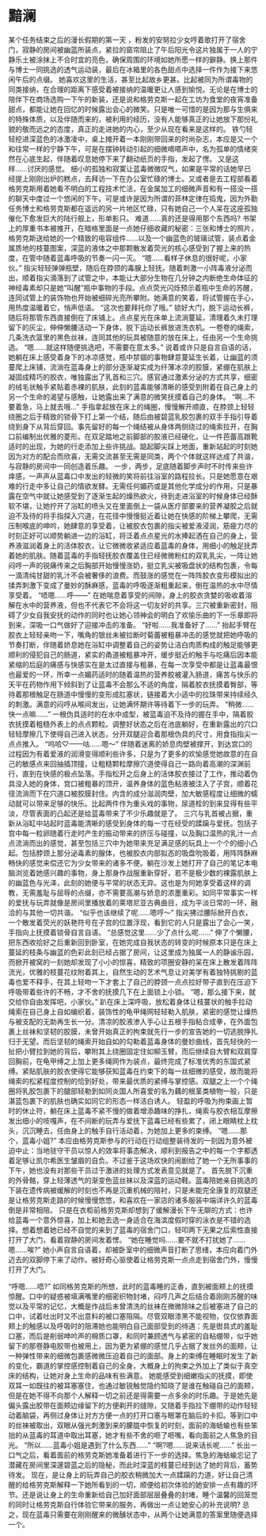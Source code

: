 # 黯澜

某个任务结束之后的漫长假期的第一天 ，粉发的安努拉少女哼着歌打开了宿舍门，寂静的房间被幽蓝所装点，紧拉的窗帘阻止了午后阳光令这片独属于一人的宁静乐土被涂抹上不合时宜的亮色，确保周围的环境如她所愿一样的僻静。换上那件与博士一同挑选的透气运动装，最后在冰箱里的各色甜点中选择一件作为接下来悠闲午后的点缀。
她喜欢这里的生活，甚至比起故乡更甚。比起被同为所谓毒物的同类接纳，在合理的距离下感受着被接纳的温暖更让人感到愉悦。无论是在博士的陪伴下在商场选购一下午的新装，还是说和格劳克斯一起在工坊为食堂的夜宵准备甜点，都能让她在回忆的时候露出会心的微笑。只是唯一可惜的是因为那与生俱来的特殊体质，以及伴随而来的，被利用的经历，没有人能够真正的让她放下那份礼貌的敬而远之的态度，真正的走进她的内心，至少从现在看来是这样的。
铁勺轻轻挖进深蓝色的冰激凌中，桌上摊开着一本刚刚带回来的时尚杂志，本应是又一个和往常一样的宁静下午，可是在摆钟转动引起的细微嘀嗒声中，名为孤单的情绪突然在心底生起，伴随着叹息她停下来了翻动纸页的手指，发起了愣。
又是这样……讨厌的感觉。
细小的孤独和寂寞让蓝毒微微叹气，如果是平常的话她早已经提上刚刚出炉的糕点，去拜访一下在办公室忙碌的博士。又或者是去工程部看着格劳克斯用着她看不明白的工程技术忙活，在金属加工的细微声音和有一搭没一搭的聊天中度过一个悠闲的下午。可是或许是因为所谓的菲林定律在捣鬼，因为外勤任务博士和格劳克斯都在遥远的另一片地区忙碌，只有她自己一个人呆在这座孤独催化下愈发巨大的陆行舰上，形单影只。
难道……真的还是得用那个东西吗?
书架上的厚重书本被推开，在暗格里面是一点她仔细收藏的秘密：三张和博士的照片，格劳克斯送给她的一个精致的电容组件……以及一个幽蓝色的玻璃试管，装点着金属质地的枝蔓图案，深蓝的液体之中那颗散发着荧光的核心感受到了握上来的热度，在管中随着蓝毒呼吸的节奏一闪一灭。
“嗯……看样子休息的很好呢，小家伙。”
指尖轻轻弹弹瓶壁，随后在脖颈的毒腺上轻抚。随着刺激一小阵毒液分泌而出，顺着指尖滴落到了试管之中，本能让大部分生物在几分钟之内断绝生命体征的神经毒素却只是她“叫醒”瓶中事物的手段。点点荧光闪烁预示着瓶中生命的苏醒，连同试管上的装饰物也开始被细碎光亮所攀附。她满意的笑着，将试管握在手心，用热度温暖着它，悄声低语。
“这次也要拜托你了哦。”
锁好大门，脱下运动长裤，随后将那管东西直接倒在了床铺上。点点星光在床单上流淌蔓延，清理着久未打理留下的灰尘，伸伸懒腰活动一下身体，脱下运动长裤放进洗衣机。一卷卷的绳索，几条洗衣篮里的黑色丝袜，连同其他的玩具被随意的放在床上，任由另一个生命挑选。
“嗯……就这样随便挑选吧，不需要在意太多。”
说着或许只是自言自语的话，她躺在床上感受着身下的冰凉感觉，瓶中禁锢的事物肆意蔓延生长着，让幽蓝的须蔓爬上床铺，流淌在蓝毒身上的部分逐渐凝实成为纤薄冰凉的胶膜，紧绷在肌肤上凝固成精巧的胶衣，唯独露出了乳首和三穴。感官通过激素分泌的方式共享，细密的绒毛状触手紧贴着赤裸的肌肤，此刻的蓝毒能够清晰的感受到附着在自己身上的另一个生命的渴望与感触，让她露出来了满意的微笑抚摸着自己的身体。
“啊…不要着急，马上就去哦…”
手指拿起放在床上的绳圈，慢慢解开顺直，在脖颈上轻轻绕圈之后于精致的锁骨下打上第一个结，随后由被碧蓝乳胶包裹的双手手指引导着绕到身下从背后穿回。事先留好的每一个绳结被从身体两侧绕过的绳索拉开，在胸口前编制出优雅的菱形。在双足踏地之前脚部的胶液已经硬化，让一件芭蕾高跟靴适时的出现，为她的行走添加上些许挑战。踮起脚尖踩上地面，重新站起的时刻她因为对方的配合而欣喜，无需交流甚至无需是同类，两个个体就这样达成了共谐，与寂静的房间中一同创造着乐趣。
一步，两步，足底随着脚步声时不时传来些许痒感，一声声从蓝毒口中发出的轻微的笑将前往浴室的路程拉长。只是她愿意在艰难的行走中多让自己的情欲发酵。无需任何媚药或是其他化学成分的作用，只是暴露在空气中就让她感受到了逐渐生起的燥热欲火，待到走进浴室的时候身体已经酥软不堪，让她拧开了浴缸的喷头又在里面倒上一袋从医疗部要来的营养凝胶之后就迫不及待的将手指探入穴道，在花径中慢慢挺近着让她在快感的阶梯上攀爬，无需压制喉底的呻吟，她肆意的享受着，让被胶衣包裹的指尖被爱液浸润，筋疲力尽的时刻正好可以顺势躺进一边的浴缸，将泛着点点星光的水捧起洒在自己的身上，营养液滋润着身上的活体胶衣，让它微微收紧适应着蓝毒的身体，用细小的触足抚弄着她的肌肤。随着蓝毒的手指轻抚胶衣覆盖住已经微微粉红的双乳乳尖，一阵让她闷哼一声的锐痛传来之后胸部开始慢慢涨奶，挺立乳尖被吸盘状的结构包裹，令每一滴清纯甘甜的乳汁不会被奢侈的浪费。而鼓涨的感觉在一阵阵胶衣变形模拟出的揉弄刺激下变成了曼妙的酥麻感，蓝毒的呼吸逐渐粗重起来，倒在温热的水中尽情享受着。
“唔嗯……呼——”
在她喘息着享受的间隙，身上的胶衣贪婪的吸收着溶解在水中的营养液，但也不代表它不会将这一切友好的共享。三穴被重新密封，阻碍了少女自我安抚的动作的同时也让她心领神会的明白了欢愉乐曲的下一乐章即将到来，深吸一口气做好了迎接冲击的准备。
“好啦……我准备好了……”
抬起手臂在胶衣上轻轻亲吻一下，嘴角的银丝未被拉断时菊蕾被粗暴冲击的感觉就把她呼吸的节奏打断，伴随着娇息她在浴缸中调整着自己的姿势让洁白肉质构成的触足能够更顺利的侵犯自己的肠道，紧实的甬道被粗暴冲开，缓步挺近的触手与吃痛后因本能紧缩的后庭的痛感与快感实在是太过直接与粗暴，在每一次享受中都是让蓝毒最恨也最爱的一环，所幸一点媚药适时的随着温热的营养胶被灌入肠道，痛苦与快乐的天平在药物作用下倾斜到了让蓝毒不会那么不适的角度，隔着胶衣抚摸着臀部，等待着那根触足在肠道中慢慢的变形成肛塞状，链接着大小适中的拉珠带来持续经久的刺激。满意的闷哼从喉间发出，让她满怀期许等待着下一步的玩弄。
“稍微……快一点嘛……”
一根伪具适时的在水中成型，被蓝毒迫不及待的握在手中，隔着胶衣抚摸着粗糙外表上的点点颗粒。调整好状态之后在池底躺好，在重新露出的穴口轻轻摩擦几下使得自己进入状态，分开双腿迎合着那根伪具的尺寸，用食指指尖一点点推入。
“呜哈♡——咕……嗯～”
伴随着迷离的娇息肉壁被撑开，到达宫口的过程因为有着爱液的润滑变得顺利些许多，只是为了更多的欢愉感觉她故意的在自己的敏感点来回抽插顶撞，让粗糙颗粒摩擦穴道使得自己一路向着高潮的深渊前行，直到在快感的极点坠落。手指松开之后身上的活体胶衣接过了工作，推动着伪具没入她的身体，宫口被粗暴的顶开，温养身体的蓝色粘液被注入了子宫，顺着花径流淌而下在穴道口被胶膜封住。内含的成分滋润肉壁，加大敏感程度让细微的蠕动就可以带来足够的快乐。比起两件作为重头戏的事物，尿道栓的到来显得有些平淡，尽管表面的凸起还是给蓝毒带来了不少乐趣就是了。
三穴与乳首被占据，重新从浴缸中站起时蓝毒能清晰的感受到身体的每一寸在经受的蹂躏与爱抚。包括子宫中每一粒卵随着行走时产生的振动带来的挤压与碰撞，以及胸口温热的乳汁一点点流淌而出的感觉，甚至包括三穴中为她带来充足满足感的玩具上一个个的细小凸起。包括脖颈上那分泌毒素的腺体，也被胶衣内部拟态的吸盘吮吸着，用阵阵酥麻畅快的感觉来偿还它为少女带来的诸多不便。躺在沙发上她打开了自己的笔记本电脑浏览着她感兴趣的事物，身上那身作战服重新穿好，若不是极少数的裸露肌肤上的幽蓝色与光泽，此刻的她便与平常的状态无异。这也是为何她享受着这样的调教，无需羞耻与屈辱的点缀，亦不需要高潮与娇息的浓墨重彩。如同平常事实一样的爱抚与玩弄就像是房间里播放着的莱塔尼亚古典曲目，成为平淡日常的一环，融洽的与其他一切共谐。
“似乎也该继续了呢……嗯哼～”
指尖拂过腰际掀开白衣，一个散发着荧光的妖艳符号在子宫的位置浮现，看到它的人只是露出了会心一笑，手指向上抚摸着锁骨自言自语。
“总感觉这里……少了点什么呢……”
伸了个懒腰，把东西收拾好之后重新回到卧室，在她完成自我状态的转变的时候原本只是在床上蔓延的枝条与幽蓝的色彩此刻已经占据了房间，让这里成为独属一人的静谧乐园，而掀开被窝的一刻她却发现了小小的惊喜，精致的项圈安静的呆在床上散发着阵阵流光，优雅的枝蔓花纹附着其上，自然生动的艺术气息让对美学有着独特挑剔的蓝毒也爱不释手，在其上轻吻一下才套上了自己的脖颈一点点拉好带子直到在压迫下呼吸带着些许的不畅，才不舍的抚摸几下在上面锁上小锁。
“嗯，那么接下来，就交给你自由发挥吧，小家伙。”
趴在床上深呼吸，放松着身体让枝蔓状的触手拉动绳索在自己身上自如编织着，装饰性的龟甲绳网轻轻勒入肌肤，紧密的感觉让燥热与被支配的无助再生长一分。清凉的胶液渗入手心让五根手指粘合成拳，在外面包裹上丝袜和坚韧的胶膜，未曾开始真正的拘束就先行一步的宣告她的一切逃脱挣扎归于无望。而后坚韧的绳索开始自如的勾勒着蓝毒身体的曼妙曲线，首先轻快的一扯把小臂拉到她的背后，攀附其上绕圈固定住如柳玉臂，而后继续自大臂和双肩穿回胸前，在龟甲缚之上加上更多绳网作为装点，最终完成了标准优秀的东国式紧缚。紧贴肌肤的胶衣使得它能够获知蓝毒在约束下的每一丝细微的感受，故而能将绳索的松紧程度控制的恰到好处，带来最优质的紧缚与掌控感。双腿之上一个个绳圈将乳胶包裹下的腿部轻勒到如同炎国人所喜爱的名为藕的根茎类植物一般，只是湛蓝包裹下的肌肤也确实如同它的形态一样洁白诱人。
轻盈的呼吸为拘束画上暂时的休止符，躺在床上蓝毒不紧不慢的做着增添趣味的挣扎，绳索与胶衣相互摩擦发出细小的吱嘎声，在不间断的玩弄与爱抚下蓝毒已经有些累了，闭上眼睛枕上枕头，沉沉睡去，任由身上的触手自行活动着，为她加上更多的束缚。
“嗯……那个，蓝毒小姐?”
本应由格劳克斯参与的行动在行动组整装待发的一刻因为意外被迫中止：当地驻守干员以惊人的效率将事态解决，顺利到报告之中的每一个字都透着足够让凯尔希医生皱眉的自负。不过鉴于这场欢快的闹剧给了她一个无所事事的下午，她也没有对那些干员过于激进的处理方式发表意见就是了。
首先脱下沉重的外骨骼，穿上轻薄透气的渐变色蓝丝袜以及深蓝的运动鞋。蓝毒陪她亲自挑选的下装在遗传病被缓解的时刻也不再是沉重机械的陪衬，只是未能完全康复的双腿还是让格劳克斯走路的时候慢慢悠悠，和喜欢在一家店的诸多服装中端详许久的蓝毒倒是非常相陪。
只是在衣柜前格劳克斯却想到了缓解漫长下午无聊的方式：也许给蓝毒一个意外惊喜，加上和她去选一身适合在海滨度假时穿的泳衣是不错的选择。想着想着她已经不自觉的来到了蓝毒的宿舍门口，轻叩两下无果之后索性直接打开了大门，看着寂静的房间发着愣。
“她在睡觉吗……要不就不打扰她了……嗯……唉?”
她小声自言自语着，却被卧室中的细微声音打断了思绪，本应向着门外迈去的双脚停下来了动作。被好奇心驱使着让格劳克斯一点点走到宿舍门外，慢慢打开了大门。

“呼嗯……唔?”
如同格劳克斯的所想，此时的蓝毒睡的正香，直到被面颊上的抚摸惊醒。口中的疑惑被填满嘴里的细密织物封堵，闷哼几声之后结合着刚刚苏醒的味觉以及平常的记忆，大概是作战后未曾清洗的丝袜在微微除味之后被塞进了自己的口中，试着吐出时又不出意料的被口塞阻隔。尽管双眼漆黑不能视物，仅仅依靠面颊上的触感以及呼吸时的阻滞她也能明白自己面部受到的待遇：先是辔具式的羞耻口塞，而后是削弱呻吟声的棉质口罩，和同时兼顾透气与紧密的自粘绷带，似乎她留下的那卷静电胶带也被用上，因为更为紧绷的感觉几乎占据了发丝外的面颊，让一种弹性带来的细微包裹感微微压迫着自己的面部。身上的束缚在睡眠时发生了新的变化，霸道的掌控感控制着自己的全身，大概身上的拘束之外加上了类似于真空床的结构，让她对身上生命的品味有些满意。
她能感受到细嫩指尖的抚摸，即使双耳一如既往的被耳塞塞住，也通过敏锐触觉隐约知晓了是谁在触碰自己的面颊，但是在她不得不向那个人解释一切之前还是得需要一点多余的时乐趣。于是她先是偏头露出胶带在面颊边缘留下的方便剃开的缝隙，又随着手指拉下绷带的动作轻轻动着脑袋，再侧过身体让对方方便一点的打开口塞与眼罩在脑后的卡扣。等到口中的丝袜被取出，双眼从强光刺激到来的朦胧中恢复的时刻，面前的海蛞蝓也有些笨拙的从蓝毒的耳道中取出耳塞，她才有些不舍的咂了咂嘴，看向面前之人焦急的目光。
“所以……蓝毒小姐是遇到了什么东西……”
“啊?嗯……说来话长呢……”
长出一口气之后，看着面前的格劳克斯她准备着进行下一步的选择。焦急的海蛞蝓忘记了潜藏在房间里深邃碧蓝之后的隐秘，而此时深蓝的枝蔓已经到达了她的背后，蓄势待发。
现在，是让身上的玩弄自己的胶衣稍微加大一点蹂躏的力道，好让自己清醒的给格劳克斯解释一下她所看到的一切，顺便给初次体验的她安排一点有趣的环节。还是说让身上的生命重新给自己加好面部层层叠叠的封堵，睡个温馨的回笼觉的同时让格劳克斯自行体验它带来的服务，再做出一点让她安心的补充说明?
总之，现在蓝毒只需要在刚刚醒来的微醺状态中，从两个让她满意的答案里随便选择一个。
